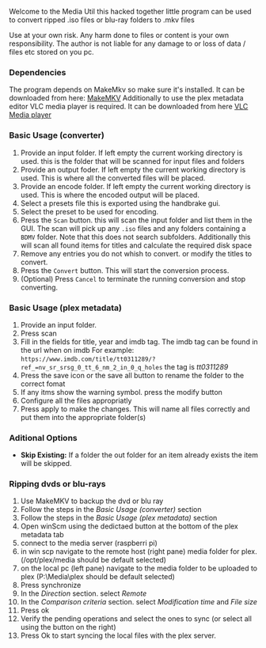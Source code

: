 Welcome to the Media Util this hacked together little program can be used to convert ripped .iso files or blu-ray folders to .mkv files

Use at your own risk. Any harm done to files or content is your own responsibility. The author is not liable for any damage to or loss of data / files etc stored on you pc.

### Dependencies
The program depends on MakeMkv so make sure it's installed. It can be downloaded from here: [MakeMKV](https://www.makemkv.com/)
Additionally to use the plex metadata editor VLC media player is required. It can be downloaded from here [VLC Media player](https://www.videolan.org/index.nl.html)

### Basic Usage (converter)
1. Provide an input folder. If left empty the current working directory is used. this is the folder that will be scanned for input files and folders
2. Provide an output foder. If left empty the current working directory is used. This is where all the converted files will be placed.
3. Provide an encode folder.  If left empty the current working directory is used. This is where the encoded output will be placed.
4. Select a presets file this is exported using the handbrake gui.
5. Select the preset to be used for encoding. 
6. Press the `Scan` button. this will scan the input folder and list them in the GUI. The scan will pick up any `.iso` files and any folders containing a `BDMV` folder. 
Note that this does not search subfolders. Additionally this will scan all found items for titles and calculate the required disk space
7. Remove any entries you do not whish to convert. or modify the titles to convert.
8. Press the `Convert` button. This will start the conversion process.
9. (Optional) Press `Cancel` to terminate the running conversion and stop converting.

### Basic Usage (plex metadata)
1. Provide an input folder.
2. Press scan
3. Fill in the fields for title, year and imdb tag. The imdb tag can be found in the url when on imdb
    For example: `https://www.imdb.com/title/tt0311289/?ref_=nv_sr_srsg_0_tt_6_nm_2_in_0_q_holes` the tag is *tt0311289*
4. Press the save icon or the save all button to rename the folder to the correct fomat
5. If any itms show the warning symbol. press the modify button
6. Configure all the files appropriatly
7. Press apply to make the changes. This will name all files correctly and put them into the appropriate folder(s)

### Aditional Options
- **Skip Existing:** If a folder the out folder for an item already exists the item will be skipped.

### Ripping dvds or blu-rays
1. Use MakeMKV to backup the dvd or blu ray
2. Follow the steps in the *Basic Usage (converter)* section
3. Follow the steps in the *Basic Usage (plex metadata)* section
4. Open winScm using the dedictaed button at the bottom of the plex metadata tab
5. connect to the media server (raspberri pi)
6. in win scp navigate to the remote host (right pane) media folder for plex. (/opt/plex/media should be default selected) 
7. on the local pc (left pane) navigate to the media folder to be uploaded to plex (P:\Media\plex should be default selected)
8. Press synchronize
9. In the _Direction_ section. select _Remote_
10. In the _Comparison criteria_ section. select _Modification time_ and _File size_
11. Press ok 
12. Verify the pending operations and select the ones to sync (or select all using the button on the right)
13. Press Ok to start syncing the local files with the plex server. 